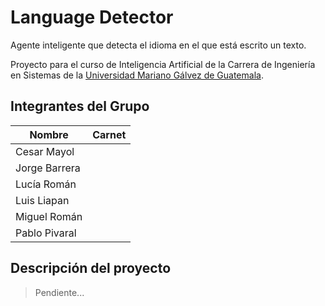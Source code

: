 # Language Detector
Agente inteligente que detecta el idioma en el que está escrito un texto.

Proyecto para el curso de Inteligencia Artificial de la Carrera de Ingeniería en Sistemas de la [Universidad Mariano Gálvez de Guatemala](http://www.umg.edu.gt).

## Integrantes del Grupo ##

Nombre        | Carnet
--------------|-------
Cesar Mayol   |
Jorge Barrera |
Lucía Román   |
Luis Liapan   |
Miguel Román  |
Pablo Pivaral |

## Descripción del proyecto ##

> Pendiente...
